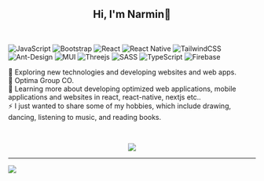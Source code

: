 <h2 align="center">Hi, I'm Narmin👋</h2>
</br>

![JavaScript](https://img.shields.io/badge/javascript-%23323330.svg?style=flat&logo=javascript&logoColor=%23F7DF1E) ![Bootstrap](https://img.shields.io/badge/bootstrap-%23563D7C.svg?style=flat&logo=bootstrap&logoColor=white) ![React](https://img.shields.io/badge/react-%2320232a.svg?style=flat&logo=react&logoColor=%2361DAFB) ![React Native](https://img.shields.io/badge/react_native-%2320232a.svg?style=flat&logo=react&logoColor=%2361DAFB) ![TailwindCSS](https://img.shields.io/badge/tailwindcss-%2338B2AC.svg?style=flat&logo=tailwind-css&logoColor=white) ![Ant-Design](https://img.shields.io/badge/-AntDesign-%230170FE?style=flat&logo=ant-design&logoColor=white) ![MUI](https://img.shields.io/badge/MUI-%230081CB.svg?style=flat&logo=material-ui&logoColor=white) ![Threejs](https://img.shields.io/badge/threejs-black?style=flat&logo=three.js&logoColor=white) ![SASS](https://img.shields.io/badge/SASS-hotpink.svg?style=flat&logo=SASS&logoColor=white) ![TypeScript](https://img.shields.io/badge/typescript-%23007ACC.svg?style=flat&logo=typescript&logoColor=white) ![Firebase](https://img.shields.io/badge/firebase-%23039BE5.svg?style=flat&logo=firebase) 

🔭 Exploring new technologies and developing websites and web apps.<br>💼 Optima Group CO.<br>🌱 Learning more about developing optimized web applications, mobile applications and websites in react, react-native, nextjs etc..<br>⚡ I just wanted to share some of my hobbies, which include drawing, dancing, listening to music, and reading books.

</br>

<p align="center">
<img align="center" src="https://github-readme-stats.vercel.app/api/top-langs/?username=NarminHuseynova&theme=react&hide_border=true&include_all_commits=true&count_private=true&layout=compact" />
</p>

---
[![](https://visitcount.itsvg.in/api?id=NarminHuseynova&icon=5&color=0)](https://visitcount.itsvg.in)

<!-- Proudly created with GPRM ( https://gprm.itsvg.in ) -->
